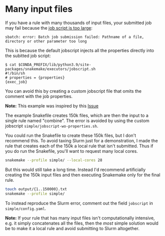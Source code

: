 # Many input files

If you have a rule with many thousands of input files, your submitted job may
fail because the [job script is too
large](https://bugs.schedmd.com/show_bug.cgi?id=2198):

```
sbatch: error: Batch job submission failed: Pathname of a file, directory or other parameter too long
```

This is because the default jobscript injects all the properties directly into
the subitted job script:

```
$ cat $CONDA_PREFIX/lib/python3.9/site-packages/snakemake/executors/jobscript.sh
#!/bin/sh
# properties = {properties}
{exec_job}
```

You can avoid this by creating a custom jobscript file that omits the comment
with the job properties.

**Note:** This example was inspired by this
[Issue](https://github.com/Snakemake-Profiles/slurm/issues/87)

The example Snakefile creates 150k files, which are then the input to a single
rule named "combine". The error is avoided by using the custom jobscript
`simple/jobscript-wo-properties.sh`.

You could run the Snakefile to create these 150k files, but I don't recommend
this. To avoid taxing Slurm just for a demonstration, I made the rule that
creates each of the 150k a local rule that isn't submitted. Thus if you do
run the Snakefile, you'll want to request many local cores.

```sh
snakemake --profile simple/ --local-cores 28
```

But this would still take a long time. Instead I'd recommend artificially
creating the 150k input files and then executing Snakemake only for the final
rule.

```sh
touch output/{1..150000}.txt
snakemake --profile simple/
```

To instead reproduce the Slurm error, comment out the field `jobscript` in
`simple/config.yaml`.

**Note:** If your rule that has many input files isn't computationally
intensive, e.g. it simply concatenates all the files, then the _most_ simple
solution would be to make it a local rule and avoid submitting to Slurm
altogether.
